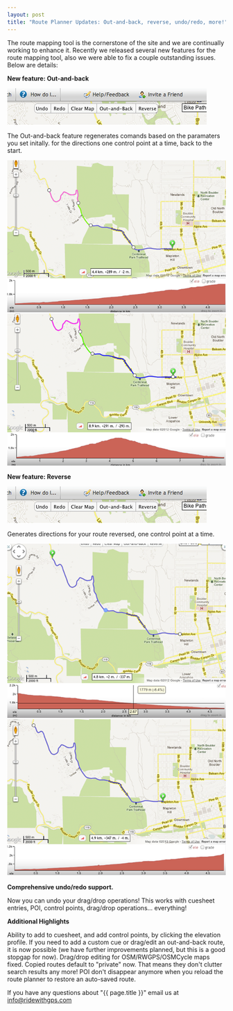 ```yaml
---
layout: post
title: "Route Planner Updates: Out-and-back, reverse, undo/redo, more!"
---
```

The route mapping tool is the cornerstone of the site and we are continually working to enhance it. Recently we released several new features for the route mapping tool, also we were able to fix a couple outstanding issues. Below are details:

**New feature: Out-and-back**

<img class="postimage" src="/images/post_images/10302012_1.png">

The Out-and-back feature regenerates comands based on the paramaters you set initally.  for the directions one control point at a time, back to the start.

<img class="postimage" src="/images/post_images/10302012_5.png">

<img class="postimage" src="/images/post_images/10302012_4.png">

**New feature: Reverse**

<img class="postimage" src="/images/post_images/10302012_1.png">

Generates directions for your route reversed, one control point at a time.

<img class="postimage" src="/images/post_images/10302012_2.png">

<img class="postimage" src="/images/post_images/10302012_3.png">	

**Comprehensive undo/redo support.**

Now you can undo your drag/drop operations! This works with cuesheet entries, POI, control points, drag/drop operations... everything!


**Additional Highlights**
	
Ability to add to cuesheet, and add control points, by clicking the elevation profile. If you need to add a custom cue or drag/edit an out-and-back route, it is now possible (we have further improvements planned, but this is a good stopgap for now).
Drag/drop editing for OSM/RWGPS/OSMCycle maps fixed. 
Copied routes default to "private" now. That means they don't clutter search results any more! 
POI don't disappear anymore when you reload the route planner to restore an auto-saved route.

If you have any questions about "{{ page.title }}" email us at <a href="mailto:info@ridewithgps.com">info@ridewithgps.com</a>
